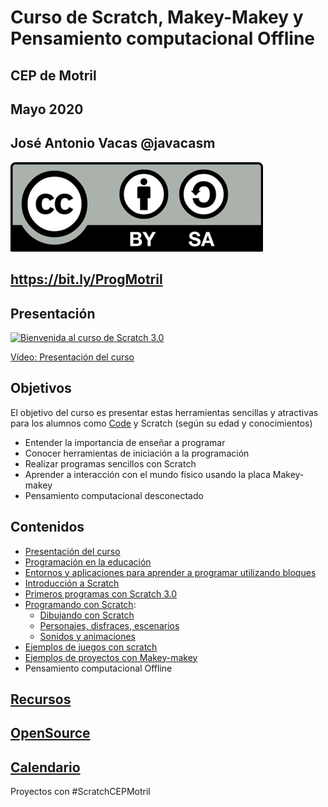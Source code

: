 # Curso de Scratch, Makey-Makey y Pensamiento computacional Offline

## CEP de Motril

## Mayo 2020


## José Antonio Vacas @javacasm


![Licencia CC](./images/Licencia_CC.png)


## https://bit.ly/ProgMotril

## Presentación

[![Bienvenida al curso de Scratch 3.0](https://img.youtube.com/vi/PeQsRkHcUOM/0.jpg)](https://youtu.be/PeQsRkHcUOM)

[Vídeo: Presentación del curso](https://youtu.be/PeQsRkHcUOM)


## Objetivos  

El objetivo del curso es presentar estas herramientas sencillas y atractivas para los alumnos como [Code](http://Code.org) y Scratch  (según su edad y conocimientos)

* Entender la importancia de enseñar a programar
* Conocer herramientas de iniciación a la programación
* Realizar programas sencillos con Scratch
* Aprender a interacción con el mundo físico usando la placa Makey-makey
* Pensamiento computacional desconectado

## Contenidos

* [Presentación del curso](./presentacion.md)
* [Programación en la educación](./programacionEnEducacion.md)
* [Entornos y aplicaciones para aprender a programar utilizando bloques](./herramientasProgramacionBloques.md)
* [Introducción a Scratch](./Scratch3.0.md)
* [Primeros programas con Scratch 3.0](./PrimerosEjemplos.md)
* [Programando con Scratch](./Scratch.md):
  * [Dibujando con Scratch](./Scratch/Scratch.md#vamos-a-dibujar)
  * [Personajes, disfraces, escenarios](./Scratch/Scratch.md#personaje)
  * [Sonidos y animaciones](./Scratch/Scratch.md#sonido)
* [Ejemplos de juegos con scratch](./Ejemplos.md)
* [Ejemplos de proyectos con Makey-makey](./MakeyMakey/README.md)
* Pensamiento computacional Offline

## [Recursos](./Recursos.md)

## [OpenSource](./opensource.md)

## [Calendario](./Calendario.md)


Proyectos con #ScratchCEPMotril